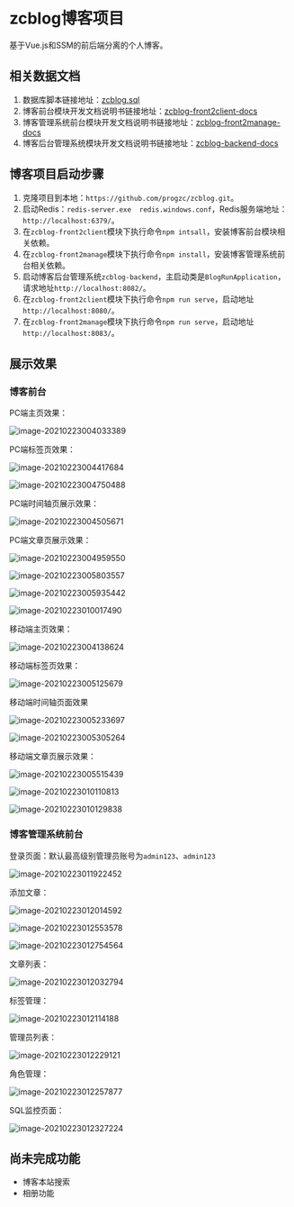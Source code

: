 # zcblog博客项目

基于Vue.js和SSM的前后端分离的个人博客。

## 相关数据文档

1. 数据库脚本链接地址：[zcblog.sql](https://github.com/progzc/zcblog/tree/master/db/zcblog.sql)
2. 博客前台模块开发文档说明书链接地址：[zcblog-front2client-docs](https://github.com/progzc/zcblog/tree/master/docs/zcblog-front2client-docs)
3. 博客管理系统前台模块开发文档说明书链接地址：[zcblog-front2manage-docs](https://github.com/progzc/zcblog/tree/master/docs/zcblog-front2manage-docs)
4. 博客后台管理系统模块开发文档说明书链接地址：[zcblog-backend-docs](https://github.com/progzc/zcblog/tree/master/docs/zcblog-backend-docs)

## 博客项目启动步骤

1. 克隆项目到本地：`https://github.com/progzc/zcblog.git`。
2. 启动Redis：`redis-server.exe  redis.windows.conf`，Redis服务端地址：`http://localhost:6379/`。
3. 在`zcblog-front2client`模块下执行命令`npm intsall`，安装博客前台模块相关依赖。
4. 在`zcblog-front2manage`模块下执行命令`npm install`，安装博客管理系统前台相关依赖。
5. 启动博客后台管理系统`zcblog-backend`，主启动类是`BlogRunApplication`，请求地址`http://localhost:8082/`。
6. 在`zcblog-front2client`模块下执行命令`npm run serve`，启动地址`http://localhost:8080/`。
7. 在`zcblog-front2manage`模块下执行命令`npm run serve`，启动地址`http://localhost:8083/`。

## 展示效果

### 博客前台

PC端主页效果：

![image-20210223004033389](README.assets/image-20210223004033389.png)

PC端标签页效果：

![image-20210223004417684](README.assets/image-20210223004417684.png)

![image-20210223004750488](README.assets/image-20210223004750488.png)

PC端时间轴页展示效果：

![image-20210223004505671](README.assets/image-20210223004505671.png)

PC端文章页展示效果：

![image-20210223004959550](README.assets/image-20210223004959550.png)

![image-20210223005803557](README.assets/image-20210223005803557.png)

![image-20210223005935442](README.assets/image-20210223005935442.png)

![image-20210223010017490](README.assets/image-20210223010017490.png)

移动端主页效果：

![image-20210223004138624](README.assets/image-20210223004138624.png)

移动端标签页效果：

![image-20210223005125679](README.assets/image-20210223005125679.png)

移动端时间轴页面效果

![image-20210223005233697](README.assets/image-20210223005233697.png)

![image-20210223005305264](README.assets/image-20210223005305264.png)

移动端文章页展示效果：

![image-20210223005515439](README.assets/image-20210223005515439.png)

![image-20210223010110813](README.assets/image-20210223010110813.png)

![image-20210223010129838](README.assets/image-20210223010129838.png)

### 博客管理系统前台

登录页面：默认最高级别管理员账号为`admin123`、`admin123`

![image-20210223011922452](README.assets/image-20210223011922452.png)

添加文章：

![image-20210223012014592](README.assets/image-20210223012014592.png)

![image-20210223012553578](README.assets/image-20210223012553578.png)

![image-20210223012754564](README.assets/image-20210223012754564.png)

文章列表：

![image-20210223012032794](README.assets/image-20210223012032794.png)

标签管理：

![image-20210223012114188](README.assets/image-20210223012114188.png)

管理员列表：

![image-20210223012229121](README.assets/image-20210223012229121.png)

角色管理：

![image-20210223012257877](README.assets/image-20210223012257877.png)

SQL监控页面：

![image-20210223012327224](README.assets/image-20210223012327224.png)

## 尚未完成功能

- 博客本站搜索
- 相册功能